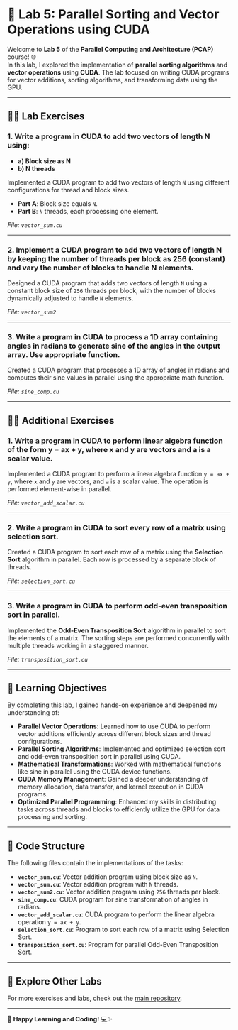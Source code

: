# 🚀 **Lab 5: Parallel Sorting and Vector Operations using CUDA**

Welcome to **Lab 5** of the **Parallel Computing and Architecture (PCAP)** course! 🌐  
In this lab, I explored the implementation of **parallel sorting algorithms** and **vector operations** using **CUDA**. The lab focused on writing CUDA programs for vector additions, sorting algorithms, and transforming data using the GPU.

---

## 🧑‍💻 **Lab Exercises**

### 1. **Write a program in CUDA to add two vectors of length N using**:
   - **a) Block size as N**  
   - **b) N threads**

   Implemented a CUDA program to add two vectors of length `N` using different configurations for thread and block sizes.
   - **Part A**: Block size equals `N`.
   - **Part B**: `N` threads, each processing one element.

   *File: `vector_sum.cu`*

---

### 2. **Implement a CUDA program to add two vectors of length N by keeping the number of threads per block as 256 (constant) and vary the number of blocks to handle N elements.**

   Designed a CUDA program that adds two vectors of length `N` using a constant block size of `256` threads per block, with the number of blocks dynamically adjusted to handle `N` elements.

   *File: `vector_sum2`*

---

### 3. **Write a program in CUDA to process a 1D array containing angles in radians to generate sine of the angles in the output array. Use appropriate function.**

   Created a CUDA program that processes a 1D array of angles in radians and computes their sine values in parallel using the appropriate math function.

   *File: `sine_comp.cu`*

---

## 🧑‍💻 **Additional Exercises**

### 1. **Write a program in CUDA to perform linear algebra function of the form y = ax + y, where x and y are vectors and a is a scalar value.**

   Implemented a CUDA program to perform a linear algebra function `y = ax + y`, where `x` and `y` are vectors, and `a` is a scalar value. The operation is performed element-wise in parallel.

   *File: `vector_add_scalar.cu`*

---

### 2. **Write a program in CUDA to sort every row of a matrix using selection sort.**

   Created a CUDA program to sort each row of a matrix using the **Selection Sort** algorithm in parallel. Each row is processed by a separate block of threads.

   *File: `selection_sort.cu`*

---

### 3. **Write a program in CUDA to perform odd-even transposition sort in parallel.**

   Implemented the **Odd-Even Transposition Sort** algorithm in parallel to sort the elements of a matrix. The sorting steps are performed concurrently with multiple threads working in a staggered manner.

   *File: `transposition_sort.cu`*

---

## 🚀 **Learning Objectives**

By completing this lab, I gained hands-on experience and deepened my understanding of:

- **Parallel Vector Operations**: Learned how to use CUDA to perform vector additions efficiently across different block sizes and thread configurations.
- **Parallel Sorting Algorithms**: Implemented and optimized selection sort and odd-even transposition sort in parallel using CUDA.
- **Mathematical Transformations**: Worked with mathematical functions like sine in parallel using the CUDA device functions.
- **CUDA Memory Management**: Gained a deeper understanding of memory allocation, data transfer, and kernel execution in CUDA programs.
- **Optimized Parallel Programming**: Enhanced my skills in distributing tasks across threads and blocks to efficiently utilize the GPU for data processing and sorting.

---

## 📂 **Code Structure**

The following files contain the implementations of the tasks:

- **`vector_sum.cu`**: Vector addition program using block size as `N`.
- **`vector_sum.cu`**: Vector addition program with `N` threads.
- **`vector_sum2.cu`**: Vector addition program using `256` threads per block.
- **`sine_comp.cu`**: CUDA program for sine transformation of angles in radians.
- **`vector_add_scalar.cu`**: CUDA program to perform the linear algebra operation `y = ax + y`.
- **`selection_sort.cu`**: Program to sort each row of a matrix using Selection Sort.
- **`transposition_sort.cu`**: Program for parallel Odd-Even Transposition Sort.

---

## 🔗 **Explore Other Labs**

For more exercises and labs, check out the [main repository](https://github.com/adityagarwal15/PCAP-Lab).

---

🚀 **Happy Learning and Coding!** 💻✨
